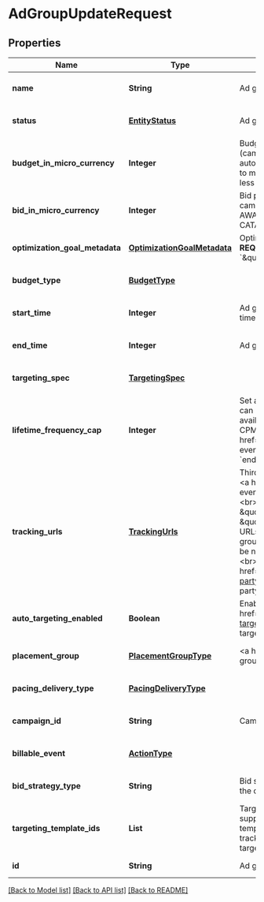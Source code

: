 # AdGroupUpdateRequest
## Properties

| Name | Type | Description | Notes |
|------------ | ------------- | ------------- | -------------|
| **name** | **String** | Ad group name. | [optional] [default to null] |
| **status** | [**EntityStatus**](EntityStatus.md) | Ad group/entity status. | [optional] [default to null] |
| **budget\_in\_micro\_currency** | **Integer** | Budget in micro currency. This field is **REQUIRED** for non-CBO (campaign budget optimization) campaigns.  A CBO campaign automatically generates ad group budgets from its campaign budget to maximize campaign outcome. A CBO campaign is limited to 70 or less ad groups. | [optional] [default to null] |
| **bid\_in\_micro\_currency** | **Integer** | Bid price in micro currency. This field is **REQUIRED** for the following campaign objective_type/billable_event combinations: AWARENESS/IMPRESSION, CONSIDERATION/CLICKTHROUGH, CATALOG_SALES/CLICKTHROUGH, VIDEO_VIEW/VIDEO_V_50_MRC. | [optional] [default to null] |
| **optimization\_goal\_metadata** | [**OptimizationGoalMetadata**](OptimizationGoalMetadata.md) | Optimization goals for objective-based performance campaigns. **REQUIRED** when campaign&#39;s &#x60;objective_type&#x60; is set to &#x60;\&quot;WEB_CONVERSION\&quot;&#x60;. | [optional] [default to null] |
| **budget\_type** | [**BudgetType**](BudgetType.md) |  | [optional] [default to null] |
| **start\_time** | **Integer** | Ad group start time. Unix timestamp in seconds. Defaults to current time. | [optional] [default to null] |
| **end\_time** | **Integer** | Ad group end time. Unix timestamp in seconds. | [optional] [default to null] |
| **targeting\_spec** | [**TargetingSpec**](TargetingSpec.md) |  | [optional] [default to null] |
| **lifetime\_frequency\_cap** | **Integer** | Set a limit to the number of times a promoted pin from this campaign can be impressed by a pinner within the past rolling 30 days. Only available for CPM (cost per mille (1000 impressions))  ad groups. A CPM ad group has an IMPRESSION &lt;a href&#x3D;\&quot;/docs/redoc/#section/Billable-event\&quot;&gt;billable_event&lt;/a&gt; value. This field **REQUIRES** the &#x60;end_time&#x60; field. | [optional] [default to null] |
| **tracking\_urls** | [**TrackingUrls**](TrackingUrls.md) | Third-party tracking URLs.&lt;br&gt; JSON object with the format: {\&quot;&lt;a href&#x3D;\&quot;/docs/redoc/#section/Tracking-URL-event\&quot;&gt;Tracking event enum&lt;/a&gt;\&quot;:[URL string array],...}&lt;br&gt; For example: {\&quot;impression\&quot;: [\&quot;URL1\&quot;, \&quot;URL2\&quot;], \&quot;click\&quot;: [\&quot;URL1\&quot;, \&quot;URL2\&quot;, \&quot;URL3\&quot;]}.&lt;br&gt;Up to three tracking URLs are supported for each event type. Tracking URLs set at the ad group or ad level can override those set at the campaign level. May be null. Pass in an empty object - {} - to remove tracking URLs.&lt;br&gt;&lt;br&gt; For more information, see &lt;a href&#x3D;\&quot;https://help.pinterest.com/en/business/article/third-party-and-dynamic-tracking\&quot; target&#x3D;\&quot;_blank\&quot;&gt;Third-party and dynamic tracking&lt;/a&gt;. | [optional] [default to null] |
| **auto\_targeting\_enabled** | **Boolean** | Enable auto-targeting for ad group. Also known as &lt;a href&#x3D;\&quot;https://help.pinterest.com/en/business/article/expanded-targeting\&quot; target&#x3D;\&quot;_blank\&quot;&gt;\&quot;expanded targeting\&quot;&lt;/a&gt;. | [optional] [default to null] |
| **placement\_group** | [**PlacementGroupType**](PlacementGroupType.md) | &lt;a href&#x3D;\&quot;/docs/redoc/#section/Placement-group\&quot;&gt;Placement group&lt;/a&gt;. | [optional] [default to null] |
| **pacing\_delivery\_type** | [**PacingDeliveryType**](PacingDeliveryType.md) |  | [optional] [default to null] |
| **campaign\_id** | **String** | Campaign ID of the ad group. | [optional] [default to null] |
| **billable\_event** | [**ActionType**](ActionType.md) |  | [optional] [default to null] |
| **bid\_strategy\_type** | **String** | Bid strategy type. For Campaigns with Video Completion objectives, the only supported bid strategy type is AUTOMATIC_BID. | [optional] [default to null] |
| **targeting\_template\_ids** | **List** | Targeting template IDs applied to the ad group. We currently only support 1 targeting template per ad group. To use targeting templates, do not set any other targeting fields: targeting_spec, tracking_urls, auto_targeting_enabled, placement_group. To clear all targeting template IDs, set this field to [&#39;0&#39;]. | [optional] [default to null] |
| **id** | **String** | Ad group ID. | [default to null] |

[[Back to Model list]](../README.md#documentation-for-models) [[Back to API list]](../README.md#documentation-for-api-endpoints) [[Back to README]](../README.md)

